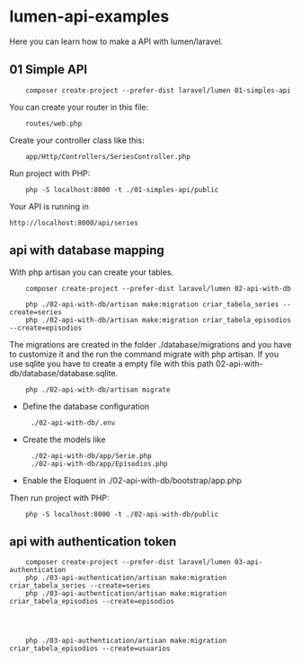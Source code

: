 # lumen-api-examples
Here you can learn how to make a API with lumen/laravel.


## 01 Simple API



        composer create-project --prefer-dist laravel/lumen 01-simples-api


You can create your router in this file: 

        routes/web.php 

Create your controller class like this: 

        app/Http/Controllers/SeriesController.php

Run project with PHP:  


        php -S localhost:8000 -t ./01-simples-api/public


Your API is running in 

    http://localhost:8000/api/series

## api with database mapping

With php artisan you can create your tables. 


        composer create-project --prefer-dist laravel/lumen 02-api-with-db

        php ./02-api-with-db/artisan make:migration criar_tabela_series --create=series
        php ./02-api-with-db/artisan make:migration criar_tabela_episodios --create=episodios

The migrations are created in the folder ./database/migrations and you have to customize it and the run the command migrate with php artisan. If you use sqlite you have to create a empty file with this path 02-api-with-db/database/database.sqlite.


        php ./02-api-with-db/artisan migrate


- Define the database configuration 

        ./02-api-with-db/.env

- Create the models like 

        ./02-api-with-db/app/Serie.php 
        ./02-api-with-db/app/Episodios.php 

- Enable the Eloquent in ./02-api-with-db/bootstrap/app.php


Then run project with PHP:  


        php -S localhost:8000 -t ./02-api-with-db/public


## api with authentication token

        composer create-project --prefer-dist laravel/lumen 03-api-authentication
        php ./03-api-authentication/artisan make:migration criar_tabela_series --create=series
        php ./03-api-authentication/artisan make:migration criar_tabela_episodios --create=episodios




        php ./03-api-authentication/artisan make:migration criar_tabela_episodios --create=usuarios

